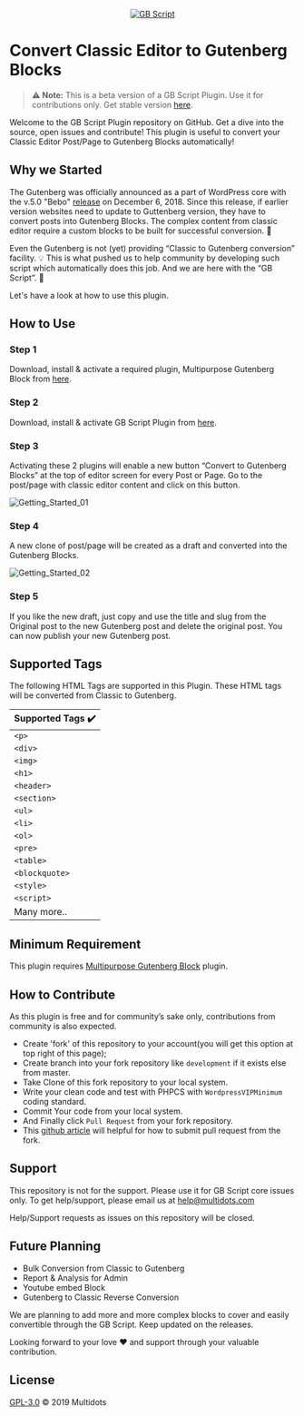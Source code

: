 <p align="center"><a href="#"><img src="https://encrypted-tbn0.gstatic.com/images?q=tbn:ANd9GcR9pLRtO05PaBPP38tfi8Gh10sMswfMtaawL0rcQIxpliJj82CB" alt="GB Script"></a></p>

# Convert Classic Editor to Gutenberg Blocks

> **⚠️ Note:** This is a beta version of a GB Script Plugin. Use it for contributions only. Get stable version [here](#).


Welcome to the GB Script Plugin repository on GitHub. Get a dive into the source, open issues and contribute! This plugin is useful to convert your Classic Editor Post/Page to Gutenberg Blocks automatically!

## Why we Started 

The Gutenberg was officially announced as a part of WordPress core with the v.5.0 "Bebo" [release](https://wordpress.org/news/2018/12/bebo/) on December 6, 2018. Since this release, if earlier version websites need to update to Guttenberg version, they have to convert posts into Gutenberg Blocks. The complex content from classic editor require a custom blocks to be built for successful conversion. 💭

Even the Gutenberg is not (yet) providing “Classic to Gutenberg conversion” facility. 💡 This is what pushed us to help community by developing such script which automatically does this job. 
And we are here with the “GB Script”. 🤗

Let's have a look at how to use this plugin.

## How to Use

### Step 1

Download, install & activate a required plugin, Multipurpose Gutenberg Block from [here](https://wordpress.org/plugins/multipurpose-block/).

### Step 2

Download, install & activate GB Script Plugin from [here](#).

### Step 3

Activating these 2 plugins will enable a new button “Convert to Gutenberg Blocks” at the top of editor screen for every Post or Page. Go to the post/page with classic editor content and click on this button.

![Getting_Started_01](https://user-images.githubusercontent.com/25176325/57845846-7593fd00-77f0-11e9-8c67-53800056723c.png)

### Step 4

A new clone of post/page will be created as a draft and converted into the Gutenberg Blocks.

![Getting_Started_02](https://user-images.githubusercontent.com/25176325/57845868-83e21900-77f0-11e9-8308-d9c21b888deb.png)

### Step 5

If you like the new draft, just copy and use the title and slug from the Original post to the new Gutenberg post and delete the original post. You can now publish your new Gutenberg post.

## Supported Tags 

The following HTML Tags are supported in this Plugin. These HTML tags will be converted from Classic to Gutenberg.

Supported Tags ✔️ |
----- |
`<p>`  |
`<div>` |
`<img>` |
`<h1>` |
`<header>` |
`<section>` |
`<ul>` |
`<li>` |
`<ol>` |
`<pre>` |
`<table>` |
`<blockquote>` |
`<style>` |
`<script>` |
Many more.. |

## Minimum Requirement 

This plugin requires [Multipurpose Gutenberg Block](https://wordpress.org/plugins/multipurpose-block/) plugin.


## How to Contribute 

As this plugin is free and for community’s sake only, contributions from community is also expected.

- Create 'fork' of this repository to your account(you will get this option at top right of this page);
- Create branch into your fork repository like `development` if it exists else from master.
- Take Clone of this fork repository to your local system.
- Write your clean code and test with PHPCS with `WordpressVIPMinimum` coding standard.
- Commit Your code from your local system. 
- And Finally click `Pull Request` from your fork repository.
- This [github article](https://help.github.com/en/articles/creating-a-pull-request-from-a-fork) will helpful for how to submit pull request from the fork.

## Support 
This repository is not for the support. Please use it for GB Script core issues only. To get help/support, please email us at [help@multidots.com](mailto:help@multidots.com)

Help/Support requests as issues on this repository will be closed.

## Future Planning 

* Bulk Conversion from Classic to Gutenberg
* Report & Analysis for Admin
* Youtube embed Block
* Gutenberg to Classic Reverse Conversion

We are planning to add more and more complex blocks to cover and easily convertible through the GB Script. Keep updated on the releases. 

Looking forward to your love ❤️ and support through your valuable contribution.

## License 

[GPL-3.0](LICENSE) © 2019 Multidots
